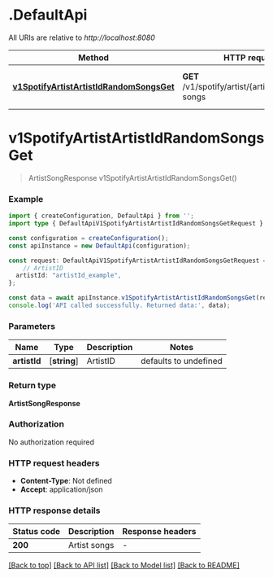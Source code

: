 # .DefaultApi

All URIs are relative to *http://localhost:8080*

Method | HTTP request | Description
------------- | ------------- | -------------
[**v1SpotifyArtistArtistIdRandomSongsGet**](DefaultApi.md#v1SpotifyArtistArtistIdRandomSongsGet) | **GET** /v1/spotify/artist/{artistId}/random-songs | Get random songs for an artist by ID


# **v1SpotifyArtistArtistIdRandomSongsGet**
> ArtistSongResponse v1SpotifyArtistArtistIdRandomSongsGet()


### Example


```typescript
import { createConfiguration, DefaultApi } from '';
import type { DefaultApiV1SpotifyArtistArtistIdRandomSongsGetRequest } from '';

const configuration = createConfiguration();
const apiInstance = new DefaultApi(configuration);

const request: DefaultApiV1SpotifyArtistArtistIdRandomSongsGetRequest = {
    // ArtistID
  artistId: "artistId_example",
};

const data = await apiInstance.v1SpotifyArtistArtistIdRandomSongsGet(request);
console.log('API called successfully. Returned data:', data);
```


### Parameters

Name | Type | Description  | Notes
------------- | ------------- | ------------- | -------------
 **artistId** | [**string**] | ArtistID | defaults to undefined


### Return type

**ArtistSongResponse**

### Authorization

No authorization required

### HTTP request headers

 - **Content-Type**: Not defined
 - **Accept**: application/json


### HTTP response details
| Status code | Description | Response headers |
|-------------|-------------|------------------|
**200** | Artist songs |  -  |

[[Back to top]](#) [[Back to API list]](README.md#documentation-for-api-endpoints) [[Back to Model list]](README.md#documentation-for-models) [[Back to README]](README.md)


